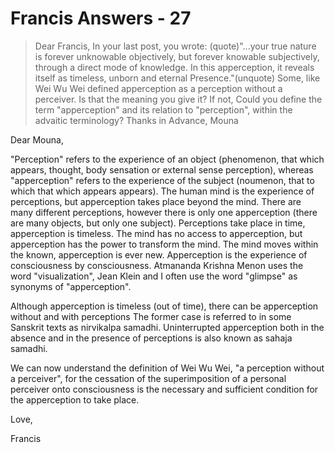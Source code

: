 # Francis Answers - 27

>Dear Francis, In your last post, you wrote: (quote)"...your true nature is forever unknowable objectively, but forever knowable subjectively, through a direct mode of knowledge. In this apperception, it reveals itself as timeless, unborn and eternal Presence."(unquote) Some, like Wei Wu Wei defined apperception as a perception without a perceiver. Is that the meaning you give it? If not, Could you define the term "apperception" and its relation to "perception", within the advaitic terminology? Thanks in Advance, Mouna

Dear Mouna,

"Perception" refers to the experience of an object (phenomenon, that which appears, thought, body sensation or external sense perception), whereas "apperception" refers to the experience of the subject (noumenon, that to which that which appears appears). The human mind is the experience of perceptions, but apperception takes place beyond the mind. There are many different perceptions, however there is only one apperception (there are many objects, but only one subject). Perceptions take place in time, apperception is timeless. The mind has no access to apperception, but apperception has the power to transform the mind. The mind moves within the known, apperception is ever new. Apperception is the experience of consciousness by consciousness. Atmananda Krishna Menon uses the word "visualization", Jean Klein and I often use the word "glimpse" as synonyms of "apperception".

Although apperception is timeless (out of time), there can be apperception without and with perceptions The former case is referred to in some Sanskrit texts as nirvikalpa samadhi. Uninterrupted apperception both in the absence and in the presence of perceptions is also known as sahaja samadhi.

We can now understand the definition of Wei Wu Wei, "a perception without a perceiver", for the cessation of the superimposition of a personal perceiver onto consciousness is the necessary and sufficient condition for the apperception to take place.

Love,

Francis


